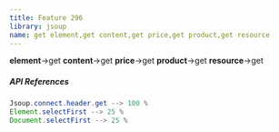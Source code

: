 ```yaml
---
title: Feature 296
library: jsoup
name: get element,get content,get price,get product,get resource
---
```


**element**->get **content**->get **price**->get **product**->get **resource**->get 

##### API References

```java
Jsoup.connect.header.get --> 100 %
Element.selectFirst --> 25 %
Document.selectFirst --> 25 %
```
